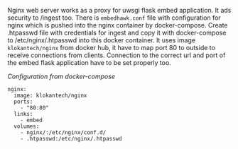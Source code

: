 Nginx web server works as a proxy for uwsgi flask embed application. It ads security to /ingest too. There is `embedhawk.conf` file with configuration for nginx which is pushed into the nginx container by docker-compose. 
Create .htpasswd file with credentials for ingest and copy it with docker-compose to /etc/nginx/.htpasswd into this docker container.
It uses image `klokantech/nginx` from docker hub, it have to map port 80 to outside to receive connections from clients. Connection to the correct url and port of the embed flask application have to be set properly too.

*Configuration from docker-compose*

```
nginx:
  image: klokantech/nginx
  ports:
    - "80:80"
  links:
    - embed
  volumes:
    - nginx/:/etc/nginx/conf.d/
    - .htpasswd:/etc/nginx/.htpasswd
```

